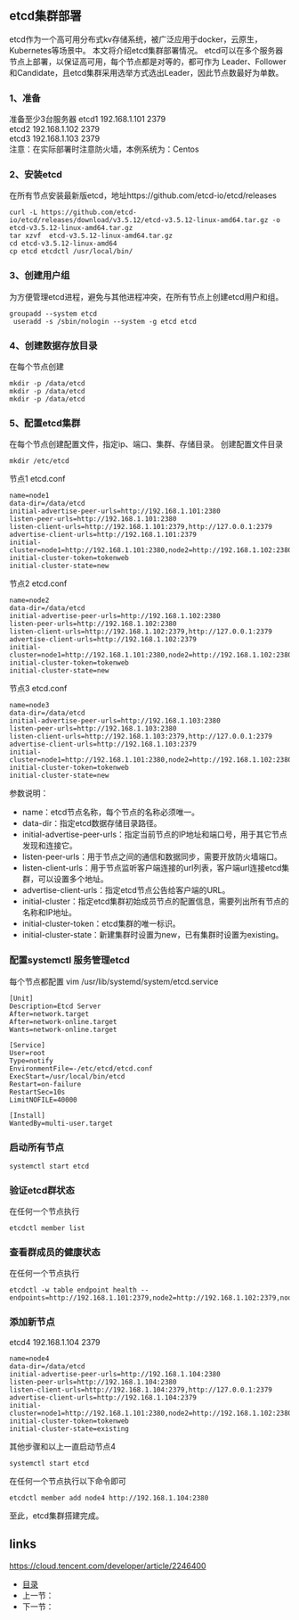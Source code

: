 

## etcd集群部署
etcd作为一个高可用分布式kv存储系统，被广泛应用于docker，云原生，Kubernetes等场景中。
本文将介绍etcd集群部署情况。
etcd可以在多个服务器节点上部署，以保证高可用，每个节点都是对等的，都可作为
Leader、Follower和Candidate，且etcd集群采用选举方式选出Leader，因此节点数最好为单数。

### 1、准备
准备至少3台服务器
etcd1 192.168.1.101  2379  
etcd2 192.168.1.102  2379  
etcd3 192.168.1.103  2379   
注意：在实际部署时注意防火墙，本例系统为：Centos

### 2、安装etcd
在所有节点安装最新版etcd，地址https://github.com/etcd-io/etcd/releases
````
curl -L https://github.com/etcd-io/etcd/releases/download/v3.5.12/etcd-v3.5.12-linux-amd64.tar.gz -o etcd-v3.5.12-linux-amd64.tar.gz
tar xzvf  etcd-v3.5.12-linux-amd64.tar.gz 
cd etcd-v3.5.12-linux-amd64
cp etcd etcdctl /usr/local/bin/
````

### 3、创建用户组
为方便管理etcd进程，避免与其他进程冲突，在所有节点上创建etcd用户和组。
````
groupadd --system etcd
 useradd -s /sbin/nologin --system -g etcd etcd

````
### 4、创建数据存放目录
在每个节点创建
````
mkdir -p /data/etcd
mkdir -p /data/etcd
mkdir -p /data/etcd
````

### 5、配置etcd集群
在每个节点创建配置文件，指定ip、端口、集群、存储目录。
创建配置文件目录
````
mkdir /etc/etcd
````
 节点1
etcd.conf
````
name=node1
data-dir=/data/etcd
initial-advertise-peer-urls=http://192.168.1.101:2380
listen-peer-urls=http://192.168.1.101:2380
listen-client-urls=http://192.168.1.101:2379,http://127.0.0.1:2379
advertise-client-urls=http://192.168.1.101:2379
initial-cluster=node1=http://192.168.1.101:2380,node2=http://192.168.1.102:2380,node3=http://192.168.1.103:2380
initial-cluster-token=tokenweb
initial-cluster-state=new

````
节点2
etcd.conf
````
name=node2
data-dir=/data/etcd
initial-advertise-peer-urls=http://192.168.1.102:2380
listen-peer-urls=http://192.168.1.102:2380
listen-client-urls=http://192.168.1.102:2379,http://127.0.0.1:2379
advertise-client-urls=http://192.168.1.102:2379
initial-cluster=node1=http://192.168.1.101:2380,node2=http://192.168.1.102:2380,node3=http://192.168.1.103:2380
initial-cluster-token=tokenweb
initial-cluster-state=new

````
节点3
etcd.conf
````
name=node3
data-dir=/data/etcd
initial-advertise-peer-urls=http://192.168.1.103:2380
listen-peer-urls=http://192.168.1.103:2380
listen-client-urls=http://192.168.1.103:2379,http://127.0.0.1:2379
advertise-client-urls=http://192.168.1.103:2379
initial-cluster=node1=http://192.168.1.101:2380,node2=http://192.168.1.102:2380,node3=http://192.168.1.103:2380
initial-cluster-token=tokenweb
initial-cluster-state=new

````
参数说明：
- name：etcd节点名称，每个节点的名称必须唯一。
- data-dir：指定etcd数据存储目录路径。
- initial-advertise-peer-urls：指定当前节点的IP地址和端口号，用于其它节点发现和连接它。
- listen-peer-urls：用于节点之间的通信和数据同步，需要开放防火墙端口。
- listen-client-urls：用于节点监听客户端连接的url列表，客户端url连接etcd集群，可以设置多个地址。
- advertise-client-urls：指定etcd节点公告给客户端的URL。
- initial-cluster：指定etcd集群初始成员节点的配置信息，需要列出所有节点的名称和IP地址。
- initial-cluster-token：etcd集群的唯一标识。
- initial-cluster-state：新建集群时设置为new，已有集群时设置为existing。

### 配置systemctl 服务管理etcd
每个节点都配置
vim   /usr/lib/systemd/system/etcd.service
````
[Unit]
Description=Etcd Server
After=network.target
After=network-online.target
Wants=network-online.target

[Service]
User=root
Type=notify
EnvironmentFile=-/etc/etcd/etcd.conf
ExecStart=/usr/local/bin/etcd
Restart=on-failure
RestartSec=10s
LimitNOFILE=40000

[Install]
WantedBy=multi-user.target
````
### 启动所有节点

````
systemctl start etcd
````
###  验证etcd群状态
在任何一个节点执行
````
etcdctl member list
````
### 查看群成员的健康状态
在任何一个节点执行
````
etcdctl -w table endpoint health --endpoints=http://192.168.1.101:2379,node2=http://192.168.1.102:2379,node3=http://192.168.1.103:2379
````
### 添加新节点
etcd4 192.168.1.104  2379
````
name=node4
data-dir=/data/etcd
initial-advertise-peer-urls=http://192.168.1.104:2380
listen-peer-urls=http://192.168.1.104:2380
listen-client-urls=http://192.168.1.104:2379,http://127.0.0.1:2379
advertise-client-urls=http://192.168.1.104:2379
initial-cluster=node1=http://192.168.1.101:2380,node2=http://192.168.1.102:2380,node3=http://192.168.1.103:2380,node3=http://192.168.1.104:2380
initial-cluster-token=tokenweb
initial-cluster-state=existing
````

其他步骤和以上一直启动节点4

````
systemctl start etcd
````
在任何一个节点执行以下命令即可
````
etcdctl member add node4 http://192.168.1.104:2380
````
至此，etcd集群搭建完成。

## links
https://cloud.tencent.com/developer/article/2246400
- [目录](/zh/preface.md)
- 上一节：
- 下一节：

